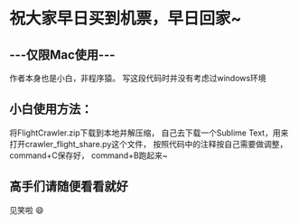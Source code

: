 # 祝大家早日买到机票，早日回家~

---仅限Mac使用---
-

作者本身也是小白，非程序猿。
写这段代码时并没有考虑过windows环境

小白使用方法：
-
将FlightCrawler.zip下载到本地并解压缩，
自己去下载一个Sublime Text，用来打开crawler_flight_share.py这个文件，
按照代码中的注释按自己需要做调整，
command+C保存好，
command+B跑起来~

高手们请随便看看就好
-
见笑啦
😄
